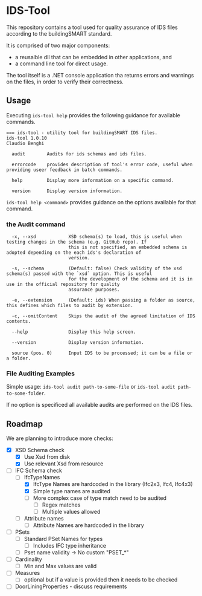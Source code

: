 # IDS-Tool

This repository contains a tool used for quality assurance of IDS files according to the buildingSMART standard.

It is comprised of two major components:

- a reusalble dll that can be embedded in other applications, and 
- a command line tool for direct usage.

The tool itself is a .NET console application tha returns errors and warnings
on the files, in order to verify their correctness.

## Usage

Executing `ids-tool help` provides the following guidance for available commands.

```
=== ids-tool - utility tool for buildingSMART IDS files.
ids-tool 1.0.10
Claudio Benghi

  audit        Audits for ids schemas and ids files.

  errorcode    provides description of tool's error code, useful when providing useer feedback in batch commands.

  help         Display more information on a specific command.

  version      Display version information.
```

`ids-tool help <command>` provides guidance on the options available for that command.

### the Audit command

```
  -x, --xsd            XSD schema(s) to load, this is useful when testing changes in the schema (e.g. GitHub repo). If
                       this is not specified, an embedded schema is adopted depending on the each ids's declaration of
                       version.

  -s, --schema         (Default: false) Check validity of the xsd schema(s) passed with the `xsd` option. This is useful
                       for the development of the schema and it is in use in the official repository for quality
                       assurance purposes.

  -e, --extension      (Default: ids) When passing a folder as source, this defines which files to audit by extension.

  -c, --omitContent    Skips the audit of the agreed limitation of IDS contents.

  --help               Display this help screen.

  --version            Display version information.

  source (pos. 0)      Input IDS to be processed; it can be a file or a folder.
```

### File Auditing Examples

Simple usage: `ids-tool audit path-to-some-file` or `ids-tool audit path-to-some-folder`.

If no option is specificed all available audits are performed on the IDS files.

## Roadmap

We are planning to introduce more checks:

- [x] XSD Schema check
  - [x] Use Xsd from disk
  - [x] Use relevant Xsd from resource
- [ ] IFC Schema check 
	- [ ] IfcTypeNames
		- [x] IfcType Names are hardcoded in the library (Ifc2x3, Ifc4, Ifc4x3)
		- [x] Simple type names are audited
		- [ ] More complex case of type match need to be audited
		  - [ ] Regex matches
		  - [ ] Multiple values allowed
	- [ ] Attribute names
		- [ ] Attribute Names are hardcoded in the library
- [ ] PSets 
  - [ ] Standard PSet Names for types
	- [ ] Includes IFC type inheritance
  - [ ] Pset name validity -> No custom "PSET_*"
- [ ] Cardinality
  - [ ] Min and Max values are valid
- [ ] Measures
  - [ ] optional but if a value is provided then it needs to be checked
- [ ] DoorLiningProperties - discuss requirements
